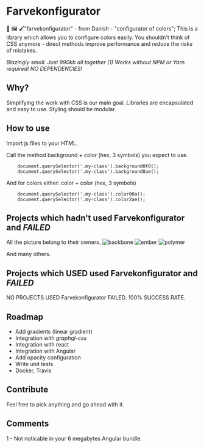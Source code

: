 # Farvekonfigurator
🎨 🖼️ 🖌️"farvekonfigurator" - from Danish - "configurator of colors";
This is a library which allows you to configure colors easily. You shouldn't think of CSS anymore - direct methods improve performance and reduce the risks of mistakes.

*Blazingly small. Just 990kb all together (1)*
*Works without NPM or Yarn required!*
*NO DEPENDENCIES!*

## Why?
Simplifying the work with CSS is our main goal.
Libraries are encapsulated and easy to use.
Styling should be modular.

## How to use
Import js files to your HTML.

Call the method background + color (hex, 3 symbols) you expect to use.
```
    document.querySelector('.my-class').background0f0();
    document.querySelector('.my-class').background8ae();
```
And for colors either: color + color (hex, 3 symbols)
```
    document.querySelector('.my-class').color00a();
    document.querySelector('.my-class').color2ae();
```

## Projects which hadn't used Farvekonfigurator and _FAILED_
All the picture belong to their owners.
![backbone](http://backbonejs.org/docs/images/backbone.png)
![ember](https://www.emberjs.com/images/brand/ember_Ember-Light-e42a2b30.png)
![polymer](https://www.polymer-project.org/images/logos/p-logo.png)

And many others.

## Projects which USED used Farvekonfigurator and _FAILED_
NO PROJECTS USED Farvekonfigurator FAILED. 100% SUCCESS RATE.

## Roadmap
- Add gradients (linear gradient)
- Integration with *graphql-css*
- Integration with react
- Integration with Angular
- Add opacity configuration
- Write unit tests
- Docker, Travis

## Contribute
Feel free to pick anything and go ahead with it.

## Comments
1 - Not noticable in your 6 megabytes Angular bundle.
